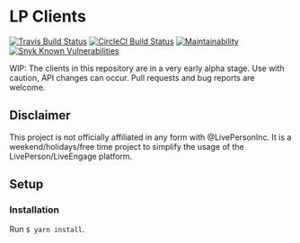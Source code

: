 # LP Clients

[![Travis Build Status](https://travis-ci.org/busybeaver/lp-libs.svg?branch=master)](https://travis-ci.org/busybeaver/lp-libs)
[![CircleCI Build Status](https://circleci.com/gh/busybeaver/lp-libs.svg?style=shield)](https://circleci.com/gh/busybeaver/lp-libs)
[![Maintainability](https://api.codeclimate.com/v1/badges/6046092c94b7b4417a64/maintainability)](https://codeclimate.com/github/busybeaver/lp-libs/maintainability)
[![Snyk Known Vulnerabilities](https://snyk.io/test/github/busybeaver/lp-libs/badge.svg)](https://snyk.io/test/github/busybeaver/lp-libs)


WIP: The clients in this repository are in a very early alpha stage. Use with caution, API changes can occur. Pull requests and bug reports are welcome.

## Disclaimer

This project is not officially affiliated in any form with @LivePersonInc. It is a weekend/holidays/free time project to simplify the usage of the LivePerson/LiveEngage platform.

## Setup

### Installation

Run `$ yarn install`.
